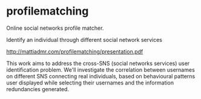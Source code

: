 profilematching
===============

Online social networks profile matcher.

Identify an individual through different social network services

http://mattiadmr.com/profilematching/presentation.pdf


This work aims to address the cross-SNS (social networks services) user identification problem. We'll investigate the correlation between usernames on different SNS connecting real individuals, based on behavioural patterns user displayed while selecting their usernames and the information redundancies generated.
